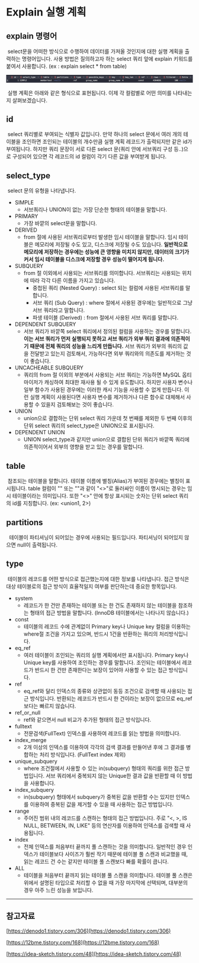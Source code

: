 # Explain 실행 계획

## explain 명령어

 select문을 어떠한 방식으로 수행하여 데이터를 가져올 것인지에 대한 실행 계획을 출력하는 명령어입니다. 사용 방법은 질의하고자 하는 select 쿼리 앞에 explain 키워드를 붙여서 사용합니다. (ex : explain select \* from table)

![explain](./images/explain.png)

 실행 계획은 아래와 같은 형식으로 표현됩니다. 이제 각 컬럼별로 어떤 의미를 나타내는지 살펴보겠습니다.

## id

 select 쿼리별로 부여되는 식별자 값입니다. 만약 하나의 select 문에서 여러 개의 테이블을 조인하면 조인되는 테이블의 개수만큼 실행 계획 레코드가 출력되지만 같은 id가 부여됩니다. 하지만 쿼리 문장이 서로 다른 select 문(쿼리 안에 서브쿼리 구성 등..)으로 구성되어 있으면 각 레코드의 id 컬럼이 각기 다른 값을 부여받게 됩니다.

## select\_type

 select 문의 유형을 나타냅니다.

-   SIMPLE
    -   서브쿼리나 UNION이 없는 가장 단순한 형태의 테이블을 말합니다.
-   PRIMARY
    -   가장 바깥의 select문을 말합니다.
-   DERIVED
    -   from 절에 사용된 서브쿼리로부터 발생한 임시 테이블을 말합니다. 임시 테이블은 메모리에 저장될 수도 있고, 디스크에 저장될 수도 있습니다. **일반적으로 메모리에 저장하는 경우에는 성능에 큰 영향을 미치지 않지만, 데이터의 크기가 커서 임시 테이블을 디스크에 저장할 경우 성능이 떨어지게 됩니다.**
-   SUBQUERY
    -   from 절 이외에서 사용되는 서브쿼리를 의미합니다. 서브쿼리는 사용되는 위치에 따라 각각 다른 이름을 가지고 있습니다.
        -   중첩된 쿼리 (Nested Query) : select 되는 컬럼에 사용된 서브쿼리를 말합니다.
        -   서브 쿼리 (Sub Query) : where 절에서 사용된 경우에는 일반적으로 그냥 서브 쿼리라고 말합니다.
        -   파생 테이블 (Derived) : from 절에서 사용된 서브 쿼리를 말합니다.
-   DEPENDENT SUBQUERY
    -   서브 쿼리가 바깥쪽 select 쿼리에서 정의된 컬럼을 사용하는 경우를 말합니다. **이는 서브 쿼리가 먼저 실행되지 못하고 서브 쿼리가 외부 쿼리 결과에 의존적이기 때문에 전체 쿼리의 성능을 느리게 만듭니다.** 서브 쿼리가 외부의 쿼리의 값을 전달받고 있는지 검토해서, 가능하다면 외부 쿼리와의 의존도를 제거하는 것이 좋습니다.
-   UNCACHEABLE SUBQUERY
    -   쿼리의 from 절 이외의 부분에서 사용되는 서브 쿼리는 가능하면 MySQL 옵티마이저가 캐싱하여 최대한 재사용 될 수 있게 유도합니다. 하지만 사용자 변수나 일부 함수가 사용된 경우에는 이러한 캐시 기능을 사용할 수 없게 만듭니다. 이런 실행 계획이 사용된다면 사용자 변수를 제거하거나 다른 함수로 대체해서 사용할 수 있을지 검토해보는 것이 좋습니다.
-   UNION
    -   union으로 결합하는 단위 select 쿼리 가운데 첫 번째를 제외한 두 번째 이후의 단위 select 쿼리의 select\_type은 UNION으로 표시됩니다.
-   DEPENDENT UNION
    -   UNION select\_type과 같지만 union으로 결합된 단위 쿼리가 바깥쪽 쿼리에 의존적이어서 외부의 영향을 받고 있는 경우를 말합니다.

## table

 참조되는 테이블을 말합니다. 테이블 이름에 별칭(Alias)가 부여된 경우에는 별칭이 표시됩니다. table 컬럼이 "<derived>" 또는 "<union>"과 같이 "<>"로 둘러싸인 이름이 명시되는 경우는 임시 테이블이라는 의미입니다. 또한 "<>" 안에 항상 표시되는 숫자는 단위 select 쿼리의 id를 지칭합니다. (ex: <union1, 2>)

## partitions

  테이블이 파티셔닝이 되어있는 경우에 사용되는 필드입니다. 파티셔닝이 되어있지 않으면 null이 출력됩니다.

## type

 테이블의 레코드를 어떤 방식으로 접근했는지에 대한 정보를 나타냅니다. 접근 방식은 대상 테이블로의 접근 방식이 효율적일지 여부를 판단하는데 중요한 항목입니다.

-   system
    -   레코드가 한 건만 존재하는 테이블 또는 한 건도 존재하지 않는 테이블을 참조하는 형태의 접근 방법을 말합니다. (InnoDB 테이블에서는 나타나지 않습니다.)
-   const
    -   테이블의 레코드 수에 관계없이 Primary key나 Unique key 컬럼을 이용하는 where절 조건을 가지고 있으며, 반드시 1건을 반환하는 쿼리의 처리방식입니다.
-   eq\_ref
    -   여러 테이블이 조인되는 쿼리의 실행 계획에서만 표시됩니다. Primary key나 Unique key를 사용하여 조인하는 경우를 말합니다. 조인되는 테이블에서 레코드가 반드시 한 건만 존재한다는 보장이 있어야 사용할 수 있는 접근 방식입니다.
-   ref
    -   eq\_ref와 달리 인덱스의 종류와 상관없이 동등 조건으로 검색할 때 사용되는 접근 방식입니다. 반환되는 레코드가 반드시 한 건이라는 보장이 없으므로 eq\_ref 보다는 빠르지 않습니다.
-   ref\_or\_null
    -   ref와 같으면서 null 비교가 추가된 형태의 접근 방식입니다.
-   fulltext
    -   전문검색(FullText) 인덱스를 사용하여 레코드를 읽는 방법을 의미합니다.
-   index\_merge
    -   2개 이상의 인덱스를 이용하여 각각의 검색 결과를 만들어낸 후에 그 결과를 병합하는 처리 방식입니다. (FullText index 제외)
-   unique\_subquery
    -   where 조건절에서 사용할 수 있는 in(subquery) 형태의 쿼리를 위한 접근 방법입니다. 서브 쿼리에서 중복되지 않는 Unique한 결과 값을 반환할 때 이 방법을 사용합니다.
-   index\_subquery
    -   in(subquery) 형태에서 subquery가 중복된 값을 반환할 수는 있지만 인덱스를 이용하여 중복된 값을 제거할 수 있을 때 사용하는 접근 방법입니다.
-   range
    -   주어진 범위 내의 레코드를 스캔하는 형태의 접근 방법입니다. 주로 "<, >, IS NULL, BETWEEN, IN, LIKE" 등의 연산자를 이용하여 인덱스를 검색할 때 사용됩니다.
-   index
    -   전체 인덱스를 처음부터 끝까지 풀 스캔하는 것을 의미합니다. 일반적인 경우 인덱스가 테이블보다 사이즈가 훨씬 작기 때문에 테이블 풀 스캔과 비교했을 때, 읽는 레코드 건 수는 같지만 테이블 풀 스캔보다 빠를 확률이 큽니다.
-   ALL
    -   테이블을 처음부터 끝까지 읽는 테이블 풀 스캔을 의미합니다. 테이블 풀 스캔은 위에서 설명된 타입으로 처리할 수 없을 때 가장 마지막에 선택되며, 대부분의 경우 아주 느린 성능을 보입니다.

---

## 참고자료

[https://denodo1.tistory.com/306](https://denodo1.tistory.com/306)

[https://12bme.tistory.com/168](https://12bme.tistory.com/168)

[https://idea-sketch.tistory.com/48](https://idea-sketch.tistory.com/48)
